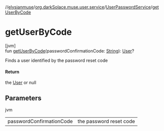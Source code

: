 //[elysianmuse](../../../index.md)/[org.darkSolace.muse.user.service](../index.md)/[UserPasswordService](index.md)/[getUserByCode](get-user-by-code.md)

# getUserByCode

[jvm]\
fun [getUserByCode](get-user-by-code.md)(passwordConfirmationCode: [String](https://kotlinlang.org/api/latest/jvm/stdlib/kotlin/-string/index.html)): [User](../../org.darkSolace.muse.user.model/-user/index.md)?

Finds a user identified by the password reset code

#### Return

the [User](../../org.darkSolace.muse.user.model/-user/index.md) or null

## Parameters

jvm

| | |
|---|---|
| passwordConfirmationCode | the password reset code |
